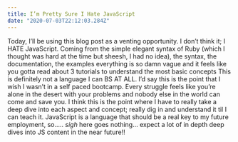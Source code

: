 ```yaml
---
title: I’m Pretty Sure I Hate JavaScript
date: "2020-07-03T22:12:03.284Z"
---
```

Today, I’ll be using this blog post as a venting opportunity. I don’t think it; I HATE JavaScript. Coming from the simple elegant syntax of Ruby (which I thought was hard at the time but sheesh, I had no idea), the syntax, the documentation, the examples everything is so damn vague and it feels like you gotta read about 3 tutorials to understand the most basic concepts
This is definitely not a language I can BS AT ALL. I’d say this is the point that I wish I wasn’t in a self paced bootcamp. Every struggle feels like you’re alone in the desert with your problems and nobody else in the world can come and save you.
I think this is the point where I have to really take a deep dive into each aspect and concept; really dig in and understand it til I can teach it. JavaScript is a language that should be a real key to my future employment, so….. *sigh* here goes nothing… expect a lot of in depth deep dives into JS content in the near future!!